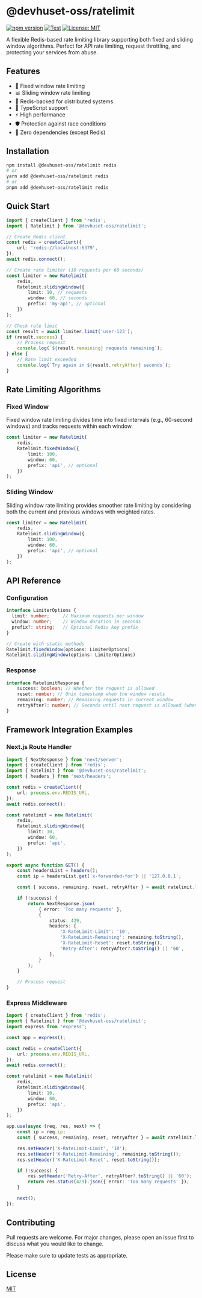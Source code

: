 # @devhuset-oss/ratelimit

[![npm version](https://badge.fury.io/js/@devhuset-oss%2Fratelimit.svg)](https://badge.fury.io/js/@devhuset-oss%2Fratelimit)
[![Test](https://github.com/devhuset-oss/ratelimit/actions/workflows/test.yml/badge.svg)](https://github.com/devhuset-oss/ratelimit/actions/workflows/test.yml)
[![License: MIT](https://img.shields.io/badge/License-MIT-yellow.svg)](https://opensource.org/licenses/MIT)

A flexible Redis-based rate limiting library supporting both fixed and sliding window algorithms. Perfect for API rate limiting, request throttling, and protecting your services from abuse.

## Features

-   🚦 Fixed window rate limiting
-   📊 Sliding window rate limiting
-   🔄 Redis-backed for distributed systems
-   🎯 TypeScript support
-   ⚡️ High performance
-   🛡️ Protection against race conditions
-   💪 Zero dependencies (except Redis)

## Installation

```bash
npm install @devhuset-oss/ratelimit redis
# or
yarn add @devhuset-oss/ratelimit redis
# or
pnpm add @devhuset-oss/ratelimit redis
```

## Quick Start

```typescript
import { createClient } from 'redis';
import { Ratelimit } from '@devhuset-oss/ratelimit';

// Create Redis client
const redis = createClient({
	url: 'redis://localhost:6379',
});
await redis.connect();

// Create rate limiter (10 requests per 60 seconds)
const limiter = new Ratelimit(
	redis,
	Ratelimit.slidingWindow({
		limit: 10, // requests
		window: 60, // seconds
		prefix: 'my-api', // optional
	})
);

// Check rate limit
const result = await limiter.limit('user-123');
if (result.success) {
	// Process request
	console.log(`${result.remaining} requests remaining`);
} else {
	// Rate limit exceeded
	console.log(`Try again in ${result.retryAfter} seconds`);
}
```

## Rate Limiting Algorithms

### Fixed Window

Fixed window rate limiting divides time into fixed intervals (e.g., 60-second windows) and tracks requests within each window.

```typescript
const limiter = new Ratelimit(
	redis,
	Ratelimit.fixedWindow({
		limit: 100,
		window: 60,
		prefix: 'api', // optional
	})
);
```

### Sliding Window

Sliding window rate limiting provides smoother rate limiting by considering both the current and previous windows with weighted rates.

```typescript
const limiter = new Ratelimit(
	redis,
	Ratelimit.slidingWindow({
		limit: 100,
		window: 60,
		prefix: 'api', // optional
	})
);
```

## API Reference

### Configuration

```typescript
interface LimiterOptions {
  limit: number;     // Maximum requests per window
  window: number;    // Window duration in seconds
  prefix?: string;   // Optional Redis key prefix
}

// Create with static methods
Ratelimit.fixedWindow(options: LimiterOptions)
Ratelimit.slidingWindow(options: LimiterOptions)
```

### Response

```typescript
interface RatelimitResponse {
	success: boolean; // Whether the request is allowed
	reset: number; // Unix timestamp when the window resets
	remaining: number; // Remaining requests in current window
	retryAfter?: number; // Seconds until next request is allowed (when rate limited)
}
```

## Framework Integration Examples

### Next.js Route Handler

```typescript
import { NextResponse } from 'next/server';
import { createClient } from 'redis';
import { Ratelimit } from '@devhuset-oss/ratelimit';
import { headers } from 'next/headers';

const redis = createClient({
	url: process.env.REDIS_URL,
});
await redis.connect();

const ratelimit = new Ratelimit(
	redis,
	Ratelimit.slidingWindow({
		limit: 10,
		window: 60,
		prefix: 'api',
	})
);

export async function GET() {
	const headersList = headers();
	const ip = headersList.get('x-forwarded-for') || '127.0.0.1';

	const { success, remaining, reset, retryAfter } = await ratelimit.limit(ip);

	if (!success) {
		return NextResponse.json(
			{ error: 'Too many requests' },
			{
				status: 429,
				headers: {
					'X-RateLimit-Limit': '10',
					'X-RateLimit-Remaining': remaining.toString(),
					'X-RateLimit-Reset': reset.toString(),
					'Retry-After': retryAfter?.toString() || '60',
				},
			}
		);
	}

	// Process request
}
```

### Express Middleware

```typescript
import { createClient } from 'redis';
import { Ratelimit } from '@devhuset-oss/ratelimit';
import express from 'express';

const app = express();

const redis = createClient({
	url: process.env.REDIS_URL,
});
await redis.connect();

const ratelimit = new Ratelimit(
	redis,
	Ratelimit.slidingWindow({
		limit: 10,
		window: 60,
		prefix: 'api',
	})
);

app.use(async (req, res, next) => {
	const ip = req.ip;
	const { success, remaining, reset, retryAfter } = await ratelimit.limit(ip);

	res.setHeader('X-RateLimit-Limit', '10');
	res.setHeader('X-RateLimit-Remaining', remaining.toString());
	res.setHeader('X-RateLimit-Reset', reset.toString());

	if (!success) {
		res.setHeader('Retry-After', retryAfter?.toString() || '60');
		return res.status(429).json({ error: 'Too many requests' });
	}

	next();
});
```

## Contributing

Pull requests are welcome. For major changes, please open an issue first to discuss what you would like to change.

Please make sure to update tests as appropriate.

## License

[MIT](https://choosealicense.com/licenses/mit/)
